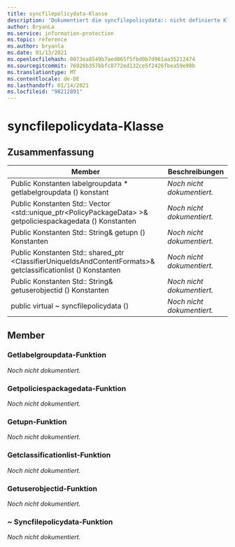 ```yaml
---
title: syncfilepolicydata-Klasse
description: 'Dokumentiert die syncfilepolicydata:: nicht definierte Klasse des Microsoft Information Protection (MIP) SDK.'
author: BryanLa
ms.service: information-protection
ms.topic: reference
ms.author: bryanla
ms.date: 01/13/2021
ms.openlocfilehash: 0073ea8549b7aed065f5fbd0b7d961aa35212474
ms.sourcegitcommit: 76926b357bbfc8772ed132ce5f2426fbea59e98b
ms.translationtype: MT
ms.contentlocale: de-DE
ms.lasthandoff: 01/14/2021
ms.locfileid: "98212891"
---
```

# <a name="class-syncfilepolicydata"></a>syncfilepolicydata-Klasse 
  
## <a name="summary"></a>Zusammenfassung
 Member                        | Beschreibungen                                
--------------------------------|---------------------------------------------
Public Konstanten labelgroupdata * getlabelgroupdata () konstant  | _Noch nicht dokumentiert._
Public Konstanten Std:: Vector \<std::unique_ptr\<PolicyPackageData\> \>& getpoliciespackagedata () Konstanten  | _Noch nicht dokumentiert._
Public Konstanten Std:: String& getupn () Konstanten  | _Noch nicht dokumentiert._
Public Konstanten Std:: shared_ptr \<ClassifierUniqueIdsAndContentFormats\>& getclassificationlist () Konstanten  | _Noch nicht dokumentiert._
Public Konstanten Std:: String& getuserobjectid () Konstanten  | _Noch nicht dokumentiert._
public virtual ~ syncfilepolicydata ()  | _Noch nicht dokumentiert._
  
## <a name="members"></a>Member
  
### <a name="getlabelgroupdata-function"></a>Getlabelgroupdata-Funktion
_Noch nicht dokumentiert._

  
### <a name="getpoliciespackagedata-function"></a>Getpoliciespackagedata-Funktion
_Noch nicht dokumentiert._

  
### <a name="getupn-function"></a>Getupn-Funktion
_Noch nicht dokumentiert._

  
### <a name="getclassificationlist-function"></a>Getclassificationlist-Funktion
_Noch nicht dokumentiert._

  
### <a name="getuserobjectid-function"></a>Getuserobjectid-Funktion
_Noch nicht dokumentiert._

  
### <a name="syncfilepolicydata-function"></a>~ Syncfilepolicydata-Funktion
_Noch nicht dokumentiert._
